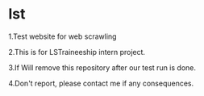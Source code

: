 # lst
1.Test website for web scrawling

2.This is for LSTraineeship intern project.

3.If Will remove this repository after our test run is done.

4.Don't report, please contact me if any consequences. 
